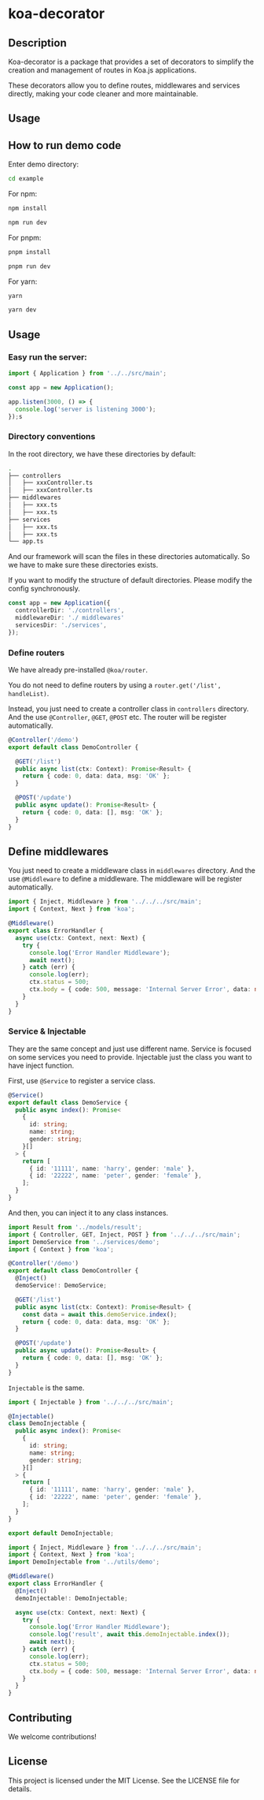 # koa-decorator

## Description

Koa-decorator is a package that provides a set of decorators to simplify the creation and management of routes in Koa.js applications. 

These decorators allow you to define routes, middlewares and services directly, making your code cleaner and more maintainable.

## Usage

## How to run demo code

Enter demo directory:

``` bash
cd example
```

For npm:

``` bash
npm install

npm run dev
```

For pnpm:

``` bash
pnpm install

pnpm run dev
```

For yarn:

``` bash
yarn 

yarn dev
```

## Usage

### Easy run the server:

``` ts
import { Application } from '../../src/main';

const app = new Application();

app.listen(3000, () => {
  console.log('server is listening 3000');
});s
```

### Directory conventions

In the root directory, we have these directories by default:

``` bash
.
├── controllers
│   ├── xxxController.ts
│   ├── xxxController.ts
├── middlewares
│   ├── xxx.ts
│   ├── xxx.ts
├── services
│   ├── xxx.ts
│   ├── xxx.ts
└── app.ts
```

And our framework will scan the files in these directories automatically. So we have to make sure these directories exists.

If you want to modify the structure of default directories. Please modify the config synchronously.

``` ts
const app = new Application({
  controllerDir: './controllers',
  middlewareDir: './ middlewares'
  servicesDir: './services',
});
```

### Define routers

We have already pre-installed `@koa/router`.

You do not need to define routers by using a `router.get('/list', handleList)`. 

Instead, you just need to create a controller class in `controllers` directory. And the use `@Controller`, `@GET`, `@POST` etc. The router will be register automatically.

``` ts
@Controller('/demo')
export default class DemoController {

  @GET('/list')
  public async list(ctx: Context): Promise<Result> {
    return { code: 0, data: data, msg: 'OK' };
  }

  @POST('/update')
  public async update(): Promise<Result> {
    return { code: 0, data: [], msg: 'OK' };
  }
}
```

## Define middlewares

 You just need to create a middleware class in `middlewares` directory. And the use `@Middleware` to define a middleware. The middleware will be register automatically.

``` ts
import { Inject, Middleware } from '../../../src/main';
import { Context, Next } from 'koa';

@Middleware()
export class ErrorHandler {
  async use(ctx: Context, next: Next) {
    try {
      console.log('Error Handler Middleware');
      await next();
    } catch (err) {
      console.log(err);
      ctx.status = 500;
      ctx.body = { code: 500, message: 'Internal Server Error', data: null };
    }
  }
}
```

### Service & Injectable

They are the same concept and just use different name. Service is focused on some services you need to provide. Injectable just the class you want to have inject function.

First, use `@Service` to register a service class.

``` ts
@Service()
export default class DemoService {
  public async index(): Promise<
    {
      id: string;
      name: string;
      gender: string;
    }[]
  > {
    return [
      { id: '11111', name: 'harry', gender: 'male' },
      { id: '22222', name: 'peter', gender: 'female' },
    ];
  }
}
```

And then, you can inject it to any class instances.

``` ts
import Result from '../models/result';
import { Controller, GET, Inject, POST } from '../../../src/main';
import DemoService from '../services/demo';
import { Context } from 'koa';

@Controller('/demo')
export default class DemoController {
  @Inject()
  demoService!: DemoService;

  @GET('/list')
  public async list(ctx: Context): Promise<Result> {
    const data = await this.demoService.index();
    return { code: 0, data: data, msg: 'OK' };
  }

  @POST('/update')
  public async update(): Promise<Result> {
    return { code: 0, data: [], msg: 'OK' };
  }
}
```

`Injectable` is the same.

``` ts 
import { Injectable } from '../../../src/main';

@Injectable()
class DemoInjectable {
  public async index(): Promise<
    {
      id: string;
      name: string;
      gender: string;
    }[]
  > {
    return [
      { id: '11111', name: 'harry', gender: 'male' },
      { id: '22222', name: 'peter', gender: 'female' },
    ];
  }
}

export default DemoInjectable;
```

``` ts
import { Inject, Middleware } from '../../../src/main';
import { Context, Next } from 'koa';
import DemoInjectable from '../utils/demo';

@Middleware()
export class ErrorHandler {
  @Inject()
  demoInjectable!: DemoInjectable;

  async use(ctx: Context, next: Next) {
    try {
      console.log('Error Handler Middleware');
      console.log('result', await this.demoInjectable.index());
      await next();
    } catch (err) {
      console.log(err);
      ctx.status = 500;
      ctx.body = { code: 500, message: 'Internal Server Error', data: null };
    }
  }
}
```

## Contributing

We welcome contributions!

## License

This project is licensed under the MIT License. See the LICENSE file for details.

